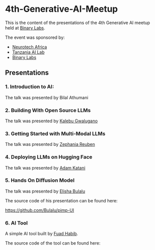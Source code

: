 # 4th-Generative-AI-Meetup

This is the content of the presentations of the 4th Generative AI meetup held at [Binary Labs](https://binary.africa).

The event was sponsored by:

- [Neurotech Africa](https://neurotech.africa)
- [Tanzania AI Lab](https://ailab.co.tz/)
- [Binary Labs](https://binary.africa)

## Presentations

### 1. Introduction to AI:

The talk was presented by Bilal Athumani

### 2. Building With Open Source LLMs

The talk was presented by [Kalebu Gwalugano](github.com/kalebu/)

### 3. Getting Started with Multi-Modal LLMs

The talk was presented by [Zephania Reuben](https://github.com/nsomazr)

### 4. Deploying LLMs on Hugging Face

The talk was presented by [Adam Katani](https://www.linkedin.com/in/adam-katani-b791b2259)

### 5. Hands On Diffusion Model

The talk was presented by [Elisha Bulalu](https://github.com/Bulalu)

The source code of his presentation can be found here:

https://github.com/Bulalu/pimp-UI

### 6. AI Tool

A simple AI tool built by [Fuad Habib](https://github.com/AvicennaJr).

The source code of the tool can be found here:



